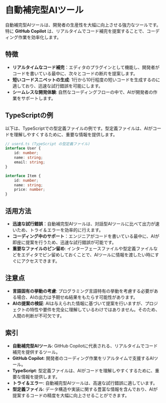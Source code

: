 # 自動補完型AIツール

自動補完型AIツールは、開発者の生産性を大幅に向上させる強力なツールです。特に **GitHub Copilot** は、リアルタイムでコード補完を提案することで、コーディング作業を効率化します。

## 特徴
*   **リアルタイムなコード補完**：エディタのプラグインとして機能し、開発者がコードを書いている最中に、次々とコードの断片を提案します。
*   **短いコードスニペットの生成**: 1行から10行程度の短いコードを生成するのに適しており、迅速な試行錯誤を可能にします。
*   **シームレスな開発体験**: 自然なコーディングフローの中で、AIが開発者の作業をサポートします。

## TypeScriptの例
以下は、TypeScriptでの型定義ファイルの例です。型定義ファイルは、AIがコードを理解しやすくするために、重要な情報を提供します。

```typescript
// userd.ts (TypeScript の型定義ファイル)
interface User {
    id: number;
    name: string;
    email: string;
}

interface Item {
    id: number;
    name: string;
    price: number;
}
```

## 活用方法
*   **迅速な試行錯誤**：自動補完型AIツールは、対話型AIツールに比べて出力が速いため、トライ＆エラーを効率的に行えます。
*   **コーディング中のサポート**：エンジニアがコードを書いている最中に、AIが即座に提案を行うため、迅速な試行錯誤が可能です。
*   **重要なファイルのピン留め**: インターフェースファイルや型定義ファイルなどをエディタでピン留めしておくことで、AIツールに情報を渡したい時にすぐにアクセスできます。

## 注意点
*   **言語固有の挙動の考慮**: プログラミング言語特有の挙動を考慮する必要がある場合、AIの出力は予期せぬ結果をもたらす可能性があります。
*   **AIの提案の検証**: AIは与えられた情報に基づいて提案を行いますが、プロジェクトの特性や要件を完全に理解しているわけではありません。そのため、人間の判断が不可欠です。

## 索引
*   **自動補完型AIツール**: GitHub Copilotに代表される、リアルタイムでコード補完を提供するツール。
*   **GitHub Copilot**: 開発者のコーディング作業をリアルタイムで支援するAIツール。
*   **TypeScript**: 型定義ファイルは、AIがコードを理解しやすくするために、重要な情報を提供します。
*   **トライ＆エラー**: 自動補完型AIツールは、高速な試行錯誤に適しています。
*   **型定義ファイル**: データ構造や実装に関する豊富な情報を含んでおり、AIが提案するコードの精度を大幅に向上させることができます。
